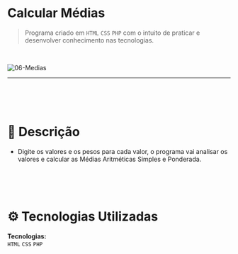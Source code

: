 # Calcular Médias


> Programa criado em ```HTML``` ```CSS``` ```PHP``` com o intuito de praticar e desenvolver conhecimento nas tecnologias.
<br />

![06-Medias](https://github.com/JoaopvSalles/Project-PHP-Medias/assets/64203633/3bb247d6-c999-42f9-ad97-ecbad4b5d743)

---

<br />
<br />
<br />

# :rocket: Descrição

* Digite os valores e os pesos para cada valor, o programa vai analisar os valores e calcular as Médias Aritméticas Simples e Ponderada.

<br />
<br />
<br />

# :gear: Tecnologias Utilizadas
**Tecnologias:**
<br />
```HTML```
```CSS```
```PHP```
